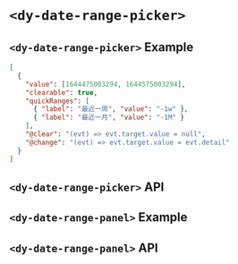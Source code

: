 # `<dy-date-range-picker>`

## `<dy-date-range-picker>` Example

<gbp-example name="dy-date-range-picker" src="https://esm.sh/duoyun-ui/elements/date-range-picker">

```json
[
  {
    "value": [1644475003294, 1644575003294],
    "clearable": true,
    "quickRanges": [
      { "label": "最近一周", "value": "-1w" },
      { "label": "最近一月", "value": "-1M" }
    ],
    "@clear": "(evt) => evt.target.value = null",
    "@change": "(evt) => evt.target.value = evt.detail"
  }
]
```

</gbp-example>

## `<dy-date-range-picker>` API

<gbp-api src="/src/elements/date-range-picker.ts"></gbp-api>

## `<dy-date-range-panel>` Example

<gbp-example
  name="dy-date-range-panel"
  props='{"style": "width: 360px;"}'
  src="https://esm.sh/duoyun-ui/elements/date-range-panel"></gbp-example>

## `<dy-date-range-panel>` API

<gbp-api src="/src/elements/date-range-panel.ts"></gbp-api>
